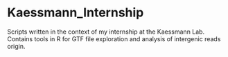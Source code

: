 # Kaessmann_Internship
Scripts written in the context of my internship at the Kaessmann Lab. Contains tools in R for GTF file exploration and analysis of intergenic reads origin. 



